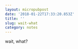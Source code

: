 ```yaml
---
layout: micropubpost
date: '2018-01-22T17:33:20.853Z'
title: ''
slug: wait-what
category: notes
---
```

wait, what?
